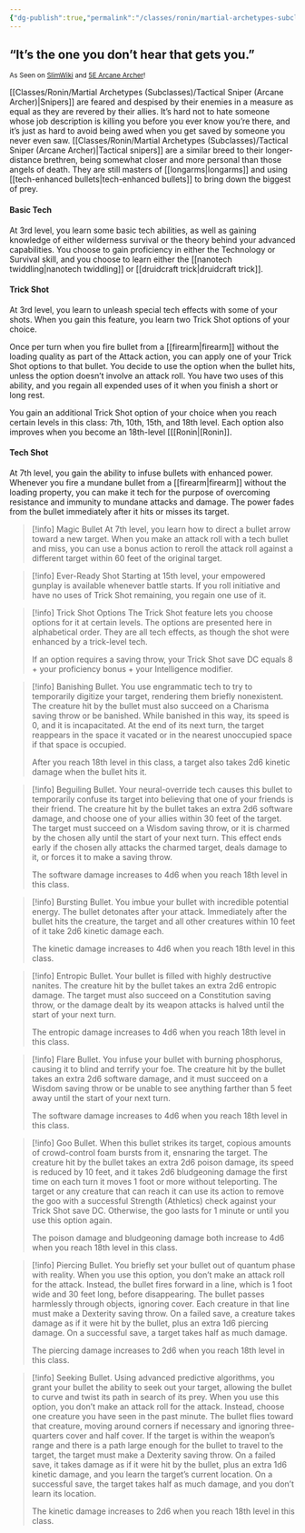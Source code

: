 ```yaml
---
{"dg-publish":true,"permalink":"/classes/ronin/martial-archetypes-subclasses/tactical-sniper-arcane-archer/","noteIcon":"","updated":"2025-03-23T09:53:46.933-07:00"}
---
```


## “It’s the one you don’t hear that gets you.”
<sub>As Seen on [SlimWiki](https://slimwiki.com/carbon-pink/public-wiki-w-knoldiw/tactical-sniper) and [5E Arcane Archer](https://dnd5e.wikidot.com/fighter:arcane-archer)!</sub>

[[Classes/Ronin/Martial Archetypes (Subclasses)/Tactical Sniper (Arcane Archer)\|Snipers]] are feared and despised by their enemies in a measure as equal as they are revered by their allies. It’s hard not to hate someone whose job description is killing you before you ever know you’re there, and it’s just as hard to avoid being awed when you get saved by someone you never even saw. [[Classes/Ronin/Martial Archetypes (Subclasses)/Tactical Sniper (Arcane Archer)\|Tactical snipers]] are a similar breed to their longer-distance brethren, being somewhat closer and more personal than those angels of death. They are still masters of [[longarms\|longarms]] and using [[tech-enhanced bullets\|tech-enhanced bullets]] to bring down the biggest of prey.

#### Basic Tech
At 3rd level, you learn some basic tech abilities, as well as gaining knowledge of either wilderness survival or the theory behind your advanced capabilities. You choose to gain proficiency in either the Technology or Survival skill, and you choose to learn either the [[nanotech twiddling\|nanotech twiddling]] or [[druidcraft trick\|druidcraft trick]].

#### Trick Shot
At 3rd level, you learn to unleash special tech effects with some of your shots. When you gain this feature, you learn two Trick Shot options of your choice.

Once per turn when you fire bullet from a [[firearm\|firearm]] without the loading quality as part of the Attack action, you can apply one of your Trick Shot options to that bullet. You decide to use the option when the bullet hits, unless the option doesn’t involve an attack roll. You have two uses of this ability, and you regain all expended uses of it when you finish a short or long rest.

You gain an additional Trick Shot option of your choice when you reach certain levels in this class: 7th, 10th, 15th, and 18th level. Each option also improves when you become an 18th-level [[[Ronin\|[Ronin]].

#### Tech Shot
At 7th level, you gain the ability to infuse bullets with enhanced power. Whenever you fire a mundane bullet from a [[firearm\|firearm]] without the loading property, you can make it tech for the purpose of overcoming resistance and immunity to mundane attacks and damage. The power fades from the bullet immediately after it hits or misses its target.

> [!info] Magic Bullet
> At 7th level, you learn how to direct a bullet arrow toward a new target. When you make an attack roll with a tech bullet and miss, you can use a bonus action to reroll the attack roll against a different target within 60 feet of the original target.

> [!info] Ever-Ready Shot
> Starting at 15th level, your empowered gunplay is available whenever battle starts. If you roll initiative and have no uses of Trick Shot remaining, you regain one use of it.

> [!info] Trick Shot Options
> The Trick Shot feature lets you choose options for it at certain levels. The options are presented here in alphabetical order. They are all tech effects, as though the shot were enhanced by a trick-level tech.
>
> If an option requires a saving throw, your Trick Shot save DC equals 8 + your proficiency bonus + your Intelligence modifier.

> [!info] Banishing Bullet. 
> You use engrammatic tech to try to temporarily digitize your target, rendering them briefly nonexistent. The creature hit by the bullet must also succeed on a Charisma saving throw or be banished. While banished in this way, its speed is 0, and it is incapacitated. At the end of its next turn, the target reappears in the space it vacated or in the nearest unoccupied space if that space is occupied.
> 
> After you reach 18th level in this class, a target also takes 2d6 kinetic damage when the bullet hits it.

> [!info] Beguiling Bullet. 
> Your neural-override tech causes this bullet to temporarily confuse its target into believing that one of your friends is their friend. The creature hit by the bullet takes an extra 2d6 software damage, and choose one of your allies within 30 feet of the target. The target must succeed on a Wisdom saving throw, or it is charmed by the chosen ally until the start of your next turn. This effect ends early if the chosen ally attacks the charmed target, deals damage to it, or forces it to make a saving throw.
> 
> The software damage increases to 4d6 when you reach 18th level in this class.

> [!info] Bursting Bullet. 
> You imbue your bullet with incredible potential energy. The bullet detonates after your attack. Immediately after the bullet hits the creature, the target and all other creatures within 10 feet of it take 2d6 kinetic damage each.
> 
> The kinetic damage increases to 4d6 when you reach 18th level in this class.

> [!info] Entropic Bullet. 
> Your bullet is filled with highly destructive nanites. The creature hit by the bullet takes an extra 2d6 entropic damage. The target must also succeed on a Constitution saving throw, or the damage dealt by its weapon attacks is halved until the start of your next turn.
>
> The entropic damage increases to 4d6 when you reach 18th level in this class.

> [!info] Flare Bullet. 
> You infuse your bullet with burning phosphorus, causing it to blind and terrify your foe. The creature hit by the bullet takes an extra 2d6 software damage, and it must succeed on a Wisdom saving throw or be unable to see anything farther than 5 feet away until the start of your next turn.
>
> The software damage increases to 4d6 when you reach 18th level in this class.

> [!info] Goo Bullet. 
> When this bullet strikes its target, copious amounts of crowd-control foam bursts from it, ensnaring the target. The creature hit by the bullet takes an extra 2d6 poison damage, its speed is reduced by 10 feet, and it takes 2d6 bludgeoning damage the first time on each turn it moves 1 foot or more without teleporting. The target or any creature that can reach it can use its action to remove the goo with a successful Strength (Athletics) check against your Trick Shot save DC. Otherwise, the goo lasts for 1 minute or until you use this option again.
>
> The poison damage and bludgeoning damage both increase to 4d6 when you reach 18th level in this class.

> [!info] Piercing Bullet. 
> You briefly set your bullet out of quantum phase with reality. When you use this option, you don’t make an attack roll for the attack. Instead, the bullet fires forward in a line, which is 1 foot wide and 30 feet long, before disappearing. The bullet passes harmlessly through objects, ignoring cover. Each creature in that line must make a Dexterity saving throw. On a failed save, a creature takes damage as if it were hit by the bullet, plus an extra 1d6 piercing damage. On a successful save, a target takes half as much damage.
>
> The piercing damage increases to 2d6 when you reach 18th level in this class.

> [!info] Seeking Bullet. 
> Using advanced predictive algorithms, you grant your bullet the ability to seek out your target, allowing the bullet to curve and twist its path in search of its prey. When you use this option, you don’t make an attack roll for the attack. Instead, choose one creature you have seen in the past minute. The bullet flies toward that creature, moving around corners if necessary and ignoring three-quarters cover and half cover. If the target is within the weapon’s range and there is a path large enough for the bullet to travel to the target, the target must make a Dexterity saving throw. On a failed save, it takes damage as if it were hit by the bullet, plus an extra 1d6 kinetic damage, and you learn the target’s current location. On a successful save, the target takes half as much damage, and you don’t learn its location.
> 
> The kinetic damage increases to 2d6 when you reach 18th level in this class.